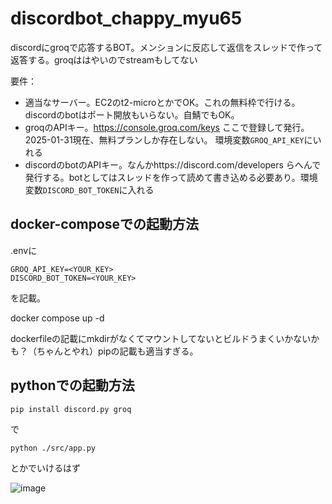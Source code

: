 # discordbot_chappy_myu65

discordにgroqで応答するBOT。メンションに反応して返信をスレッドで作って返答する。groqははやいのでstreamもしてない

要件：
- 適当なサーバー。EC2のt2-microとかでOK。これの無料枠で行ける。discordのbotはポート開放もいらない。自鯖でもOK。
- groqのAPIキー。https://console.groq.com/keys ここで登録して発行。2025-01-31現在、無料プランしか存在しない。 環境変数`GROQ_API_KEY`にいれる
- discordのbotのAPIキー。なんかhttps://discord.com/developers らへんで発行する。botとしてはスレッドを作って読めて書き込める必要あり。環境変数`DISCORD_BOT_TOKEN`に入れる

## docker-composeでの起動方法
.envに
```
GROQ_API_KEY=<YOUR_KEY>
DISCORD_BOT_TOKEN=<YOUR_KEY>
```
を記載。

docker compose up -d

dockerfileの記載にmkdirがなくてマウントしてないとビルドうまくいかないかも？（ちゃんとやれ）pipの記載も適当すぎる。

## pythonでの起動方法
```
pip install discord.py groq
```
で

`python ./src/app.py`

とかでいけるはず



![image](https://github.com/user-attachments/assets/1a09f642-bc95-4e0a-9a99-41631f4813c5)



